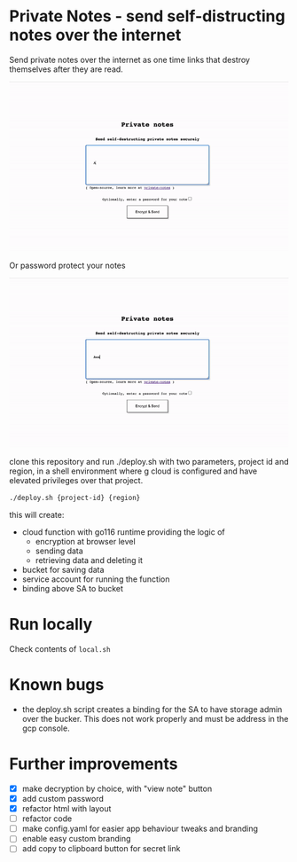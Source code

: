 # Private Notes - send self-distructing notes over the internet

Send private notes over the internet as one time links that destroy themselves after they are read.

![private-notes](private-notes.gif)

Or password protect your notes

![private-notes-password](private-notes-password.gif)

clone this repository and run ./deploy.sh with two parameters, project id and region, in a shell environment where g cloud is configured and have elevated privileges over that project.
```bash
./deploy.sh {project-id} {region}
```

this will create:
- cloud function with go116 runtime providing the logic of
    - encryption at browser level
    - sending data
    - retrieving data and deleting it
- bucket for saving data
- service account for running the function
- binding above SA to bucket

# Run locally

Check contents of `local.sh` 

# Known bugs
- the deploy.sh script creates a binding for the SA to have storage admin over the bucker. This does not work properly and must be address in the gcp console.
# Further improvements
- [x] make decryption by choice, with "view note" button
- [x] add custom password
- [x] refactor html with layout
- [ ] refactor code
- [ ] make config.yaml for easier app behaviour tweaks and branding
- [ ] enable easy custom branding
- [ ] add copy to clipboard button for secret link
